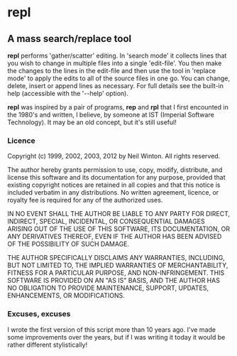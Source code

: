 # repl #

## A mass search/replace tool ##

**repl** performs 'gather/scatter' editing. In 'search mode' it collects lines that you wish to change in multiple files into a single 'edit-file'. You then make the changes to the lines in the edit-file and then use the tool in 'replace mode' to apply the edits to all of the source files in one go. You can change, delete, insert or append lines as necessary. For full details see the built-in help (accessible with the '--help' option). 

**repl** was inspired by a pair of programs, **rep** and **rpl** that I first encounted in the 1980's and written, I believe, by someone at IST (Imperial Software Technology). It may be an old concept, but it's still useful! 

### Licence ###

Copyright (c) 1999, 2002, 2003, 2012 by Neil Winton. All rights reserved.

The author hereby grants permission to use, copy, modify, distribute, and license this software and its documentation for any purpose, provided that existing copyright notices are retained in all copies and that this notice is included verbatim in any distributions. No written agreement, licence, or royalty fee is required for any of the authorized uses. 

IN NO EVENT SHALL THE AUTHOR BE LIABLE TO ANY PARTY FOR DIRECT, INDIRECT, SPECIAL, INCIDENTAL, OR CONSEQUENTIAL DAMAGES ARISING OUT OF THE USE OF THIS SOFTWARE, ITS DOCUMENTATION, OR ANY DERIVATIVES THEREOF, EVEN IF THE AUTHOR HAS BEEN ADVISED OF THE POSSIBILITY OF SUCH DAMAGE. 

THE AUTHOR SPECIFICALLY DISCLAIMS ANY WARRANTIES, INCLUDING, BUT NOT LIMITED TO, THE IMPLIED WARRANTIES OF MERCHANTABILITY, FITNESS FOR A PARTICULAR PURPOSE, AND NON-INFRINGEMENT. THIS SOFTWARE IS PROVIDED ON AN "AS IS" BASIS, AND THE AUTHOR HAS NO OBLIGATION TO PROVIDE MAINTENANCE, SUPPORT, UPDATES, ENHANCEMENTS, OR MODIFICATIONS. 

### Excuses, excuses ###

I wrote the first version of this script more than 10 years ago. I've made some improvements over the years, but if I was writing it today it would be rather different stylistically!


